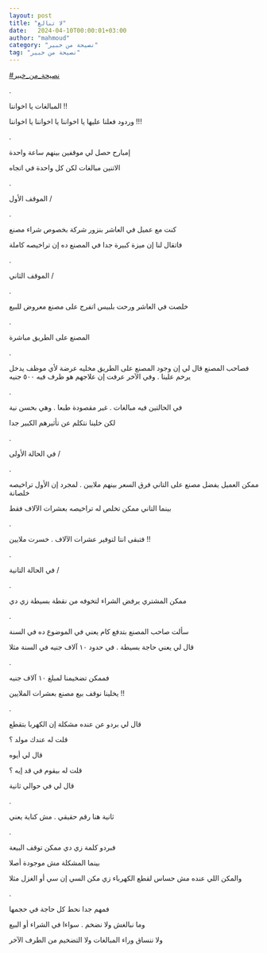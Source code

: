 ```yaml
---
layout: post
title: "لا تبالغ"
date:   2024-04-10T00:00:01+03:00
author: "mahmoud"
category: "نصيحة من خبير"
tag: "نصيحة من خبير"
---
```



[<u>\#نصيحة\_من\_خبير</u>](https://www.facebook.com/hashtag/%D9%86%D8%B5%D9%8A%D8%AD%D8%A9_%D9%85%D9%86_%D8%AE%D8%A8%D9%8A%D8%B1?__eep__=6&__cft__%5b0%5d=AZVq98RDy3Chl6vOyPK-T1I-xHOSoYbUdjBoAW4gMKw4oMKCBzMTf2kaCjtzgozDQYb_cbAvwb7kKHt3gzyxc4t-wl7E3CJamAxqKMjfwpvQMmftaOgTBJ7zoPNsgGUpNyUHZEkykhYKs0sDky30GKdl2Gz-W048MKVZii455Q9H1w&__tn__=*NK-R)

.

المبالغات يا اخواننا !!

وردود فعلنا عليها يا اخواننا يا اخواننا يا
اخواننا !!!

.

إمبارح حصل لي موقفين بينهم ساعة واحدة

الاتنين مبالغات لكن كل واحدة في اتجاه

.

الموقف الأول /

.

كنت مع عميل في العاشر بنزور شركة بخصوص شراء مصنع

فاتقال لنا إن ميزة كبيرة جدا في المصنع ده إن تراخيصه
كاملة

.

الموقف الثاني /

.

خلصت في العاشر ورحت بلبيس اتفرج على مصنع معروض
للبيع

.

المصنع على الطريق مباشرة

.

فصاحب المصنع قال لي إن وجود المصنع على الطريق مخليه عرضة
لأي موظف يدخل يرخم علينا . وفي الآخر عرفت إن علاجهم هو ظرف فيه ٥٠٠
جنيه

.

في الحالتين فيه مبالغات . غير مقصودة طبعا . وهي بحسن
نية

لكن خلينا نتكلم عن تأثيرهم الكبير جدا

.

في الحالة الأولى /

.

ممكن العميل يفضل مصنع على التاني فرق السعر بينهم ملايين
. لمجرد إن الأول تراخيصه خلصانة

بينما التاني ممكن تخلص له تراخيصه بعشرات الآلاف
فقط

.

فتبقى انتا لتوفير عشرات الآلاف . خسرت ملايين !!

.

في الحالة التانية /

.

ممكن المشتري يرفض الشراء لتخوفه من نقطة بسيطة زي
دي

.

سألت صاحب المصنع بتدفع كام يعني في الموضوع ده في
السنة

قال لي يعني حاجة بسيطة . في حدود ١٠ آلاف جنيه في السنة
مثلا

.

فممكن تضخيمنا لمبلغ ١٠ آلاف جنيه

يخلينا نوقف بيع مصنع بعشرات الملايين !!

.

قال لي بردو عن عنده مشكلة إن الكهربا بتقطع

قلت له عندك مولد ؟

قال لي أيوه

قلت له بيقوم في قد إيه ؟

قال لي في حوالي ثانية

.

ثانية هنا رقم حقيقي . مش كناية يعني

.

فبردو كلمة زي دي ممكن توقف البيعة

بينما المشكلة مش موجودة أصلا

والمكن اللي عنده مش حساس لقطع الكهرباء زي مكن السي إن سي
أو الغزل مثلا

.

فمهم جدا نحط كل حاجة في حجمها

وما نبالغش ولا نضخم . سواءا في الشراء أو البيع

ولا ننساق وراء المبالغات ولا التضخيم من الطرف
الآخر
